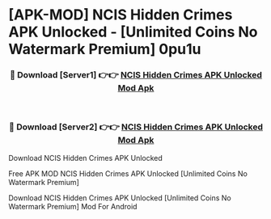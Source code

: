 # [APK-MOD] NCIS  Hidden Crimes APK Unlocked - [Unlimited Coins No Watermark Premium] 0pu1u



<div align="center">
<h3>🔴 Download [Server1] 👉👉 <a href="https://momento.my/?title=NCIS__Hidden_Crimes_APK_Unlocked">NCIS  Hidden Crimes APK Unlocked Mod Apk</a></h3><br>

<h3>🔴 Download [Server2] 👉👉 <a href="https://momento.my/?title=NCIS__Hidden_Crimes_APK_Unlocked">NCIS  Hidden Crimes APK Unlocked Mod Apk</a></h3>
</div>



Download NCIS  Hidden Crimes APK Unlocked 

Free APK MOD NCIS  Hidden Crimes APK Unlocked [Unlimited Coins No Watermark Premium]

Download NCIS  Hidden Crimes APK Unlocked [Unlimited Coins No Watermark Premium] Mod For Android
